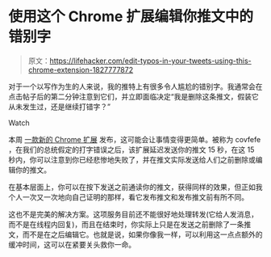 # 使用这个 Chrome 扩展编辑你推文中的错别字

> 原文：<https://lifehacker.com/edit-typos-in-your-tweets-using-this-chrome-extension-1827777872>

对于一个以写作为生的人来说，我的推特上有很多令人尴尬的错别字。我通常会在点击帖子后的第二分钟注意到它们，并立即面临决定“我是删除这条推文，假装它从未发生过，还是继续打错字？”

Watch

本周 [一款新的 Chrome 扩展](https://chrome.google.com/webstore/detail/covfefe/ccdjnhaifeigaidilnnajickpbjhbfom) 发布，这可能会让事情变得更简单。被称为 covfefe ，在我们的总统假定的打字错误之后，该扩展延迟发送你的推文 15 秒，在这 15 秒内，你可以注意到你已经悲惨地失败了，并在推文实际发送给人们之前删除或编辑你的推文。

在基本层面上，你可以在按下发送之前通读你的推文，获得同样的效果，但正如我个人一次又一次地向自己证明的那样，看它发布推文和发布推文前有所不同。

这也不是完美的解决方案。这项服务目前还不能很好地处理转发(它给人发消息，而不是在线程内回复)，而且在结束时，你实际上只是在发送之前删除了一条推文，而不是在之后编辑它。也就是说，如果你像我一样，可以利用这一点点额外的缓冲时间，这可以在紧要关头救你一命。